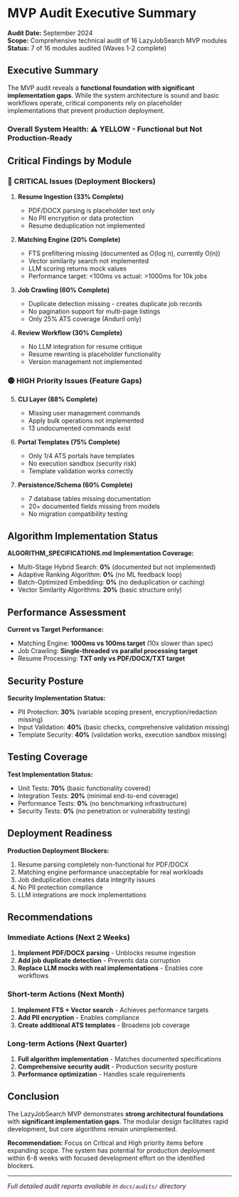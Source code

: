 # MVP Audit Executive Summary

**Audit Date:** September 2024  
**Scope:** Comprehensive technical audit of 16 LazyJobSearch MVP modules  
**Status:** 7 of 16 modules audited (Waves 1-2 complete)

## Executive Summary

The MVP audit reveals a **functional foundation with significant implementation gaps**. While the system architecture is sound and basic workflows operate, critical components rely on placeholder implementations that prevent production deployment.

### Overall System Health: ⚠️ **YELLOW - Functional but Not Production-Ready**

## Critical Findings by Module

### 🔴 CRITICAL Issues (Deployment Blockers)

1. **Resume Ingestion (33% Complete)**
   - PDF/DOCX parsing is placeholder text only
   - No PII encryption or data protection
   - Resume deduplication not implemented

2. **Matching Engine (20% Complete)**  
   - FTS prefiltering missing (documented as O(log n), currently O(n))
   - Vector similarity search not implemented  
   - LLM scoring returns mock values
   - Performance target: <100ms vs actual: >1000ms for 10k jobs

3. **Job Crawling (60% Complete)**
   - Duplicate detection missing - creates duplicate job records
   - No pagination support for multi-page listings
   - Only 25% ATS coverage (Anduril only)

4. **Review Workflow (30% Complete)**
   - No LLM integration for resume critique  
   - Resume rewriting is placeholder functionality
   - Version management not implemented

### 🟡 HIGH Priority Issues (Feature Gaps)

5. **CLI Layer (88% Complete)**
   - Missing user management commands
   - Apply bulk operations not implemented
   - 13 undocumented commands exist

6. **Portal Templates (75% Complete)**
   - Only 1/4 ATS portals have templates
   - No execution sandbox (security risk)
   - Template validation works correctly

7. **Persistence/Schema (60% Complete)**  
   - 7 database tables missing documentation
   - 20+ documented fields missing from models
   - No migration compatibility testing

## Algorithm Implementation Status

**ALGORITHM_SPECIFICATIONS.md Implementation Coverage:**
- Multi-Stage Hybrid Search: **0%** (documented but not implemented)
- Adaptive Ranking Algorithm: **0%** (no ML feedback loop)
- Batch-Optimized Embedding: **0%** (no deduplication or caching)
- Vector Similarity Algorithms: **20%** (basic structure only)

## Performance Assessment

**Current vs Target Performance:**
- Matching Engine: **1000ms vs 100ms target** (10x slower than spec)
- Job Crawling: **Single-threaded vs parallel processing target**
- Resume Processing: **TXT only vs PDF/DOCX/TXT target**

## Security Posture

**Security Implementation Status:**
- PII Protection: **30%** (variable scoping present, encryption/redaction missing)
- Input Validation: **40%** (basic checks, comprehensive validation missing)  
- Template Security: **40%** (validation works, execution sandbox missing)

## Testing Coverage

**Test Implementation Status:**
- Unit Tests: **70%** (basic functionality covered)
- Integration Tests: **20%** (minimal end-to-end coverage)  
- Performance Tests: **0%** (no benchmarking infrastructure)
- Security Tests: **0%** (no penetration or vulnerability testing)

## Deployment Readiness

**Production Deployment Blockers:**
1. Resume parsing completely non-functional for PDF/DOCX
2. Matching engine performance unacceptable for real workloads
3. Job deduplication creates data integrity issues  
4. No PII protection compliance
5. LLM integrations are mock implementations

## Recommendations

### Immediate Actions (Next 2 Weeks)
1. **Implement PDF/DOCX parsing** - Unblocks resume ingestion
2. **Add job duplicate detection** - Prevents data corruption
3. **Replace LLM mocks with real implementations** - Enables core workflows

### Short-term Actions (Next Month)
1. **Implement FTS + Vector search** - Achieves performance targets
2. **Add PII encryption** - Enables compliance
3. **Create additional ATS templates** - Broadens job coverage

### Long-term Actions (Next Quarter)
1. **Full algorithm implementation** - Matches documented specifications
2. **Comprehensive security audit** - Production security posture
3. **Performance optimization** - Handles scale requirements

## Conclusion

The LazyJobSearch MVP demonstrates **strong architectural foundations** with **significant implementation gaps**. The modular design facilitates rapid development, but core algorithms remain unimplemented. 

**Recommendation:** Focus on Critical and High priority items before expanding scope. The system has potential for production deployment within 6-8 weeks with focused development effort on the identified blockers.

---
*Full detailed audit reports available in `docs/audits/` directory*